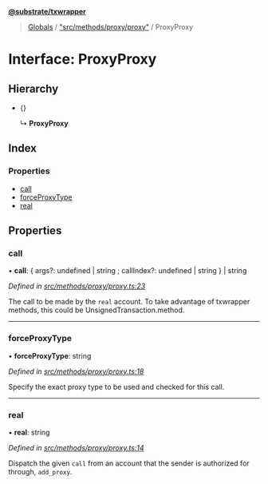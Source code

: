 **[@substrate/txwrapper](../README.md)**

> [Globals](../globals.md) / ["src/methods/proxy/proxy"](../modules/_src_methods_proxy_proxy_.md) / ProxyProxy

# Interface: ProxyProxy

## Hierarchy

* {}

  ↳ **ProxyProxy**

## Index

### Properties

* [call](_src_methods_proxy_proxy_.proxyproxy.md#call)
* [forceProxyType](_src_methods_proxy_proxy_.proxyproxy.md#forceproxytype)
* [real](_src_methods_proxy_proxy_.proxyproxy.md#real)

## Properties

### call

•  **call**: { args?: undefined \| string ; callIndex?: undefined \| string  } \| string

*Defined in [src/methods/proxy/proxy.ts:23](https://github.com/paritytech/txwrapper/blob/18c85e5/src/methods/proxy/proxy.ts#L23)*

The call to be made by the `real` account.
To take advantage of txwrapper methods, this could be UnsignedTransaction.method.

___

### forceProxyType

•  **forceProxyType**: string

*Defined in [src/methods/proxy/proxy.ts:18](https://github.com/paritytech/txwrapper/blob/18c85e5/src/methods/proxy/proxy.ts#L18)*

Specify the exact proxy type to be used and checked for this call.

___

### real

•  **real**: string

*Defined in [src/methods/proxy/proxy.ts:14](https://github.com/paritytech/txwrapper/blob/18c85e5/src/methods/proxy/proxy.ts#L14)*

Dispatch the given `call` from an account that the sender is authorized for
 through, `add_proxy`.
